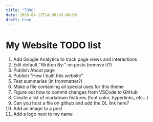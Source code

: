 ```yaml
---
title: "TODO"
date: 2020-04-12T14:36:43-04:00
draft: true
---
```


# My Website TODO list

1. Add Google Analytics to track page views and interactions
2. Edit default "Written By:" on posts (remove it?)
3. Publish About page
4. Publish "How I built this website"
5. Test summaries (in frontmatter?)
6. Make a file containing all special uses for this theme
7. Figure out how to commit changes from VSCode to GitHub
8. Create a list of markdown features (font color, hyperlinks, etc...)
9. Can you host a file on github and add the DL link here?
10. Add an image to a post
11. Add a logo next to my name